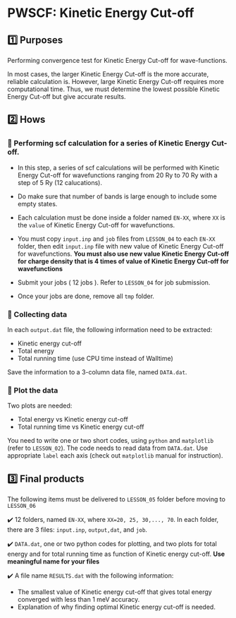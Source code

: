 # PWSCF: Kinetic Energy Cut-off

## :one: Purposes
Performing convergence test for Kinetic Energy Cut-off for wave-functions.

In most cases, the larger Kinetic Energy Cut-off is the more accurate, reliable calculation is. However, large Kinetic Energy Cut-off requires more computational time. Thus, we must determine the lowest possible Kinetic Energy Cut-off but give accurate results.

## :two: Hows
### :large_blue_diamond: Performing scf calculation for a series of Kinetic Energy Cut-off.

- In this step, a series of scf calculations will be performed with Kinetic Energy Cut-off for wavefunctions ranging from 20 Ry to 70 Ry with a step of 5 Ry (12 calucations).

- Do make sure that number of bands is large enough to include some empty states. 

- Each calculation must be done inside a folder named `EN-XX`, where `XX` is the `value` of Kinetic Energy Cut-off for wavefunctions.

- You must copy `input.inp` and `job` files from `LESSON_04` to each `EN-XX` folder, then edit `input.inp` file with new value of Kinetic Energy Cut-off for wavefunctions. **You must also use new value Kinetic Energy Cut-off for charge density that is 4 times of value of Kinetic Energy Cut-off for wavefunctions**  

- Submit your jobs ( 12 jobs ). Refer to `LESSON_04` for job submission.

- Once your jobs are done, remove all `tmp` folder.

### :large_blue_diamond: Collecting data

In each `output.dat` file, the following information need to be extracted:

- Kinetic energy cut-off
- Total energy
- Total running time (use CPU time instead of Walltime)

Save the information to a 3-column data file, named `DATA.dat`.

### :large_blue_diamond: Plot the data

Two plots are needed:

- Total energy vs Kinetic energy cut-off
- Total running time vs Kinetic energy cut-off

You need to write one or two short codes, using `python` and `matplotlib` (refer to `LESSON_02`). The code needs to read data from `DATA.dat`. Use appropriate `label` each axis (check out `matplotlib` manual for instruction).

## :three: Final products
The following items must be delivered to `LESSON_05` folder before moving to `LESSON_06`

:heavy_check_mark: 12 folders, named `EN-XX`, where `XX=20, 25, 30,..., 70`. In each folder, there are 3 files: `input.inp`, `output,dat`, and `job`.

:heavy_check_mark: `DATA.dat`, one or two python codes for plotting, and two plots for total energy and for total running time as function of  Kinetic energy cut-off. **Use meaningful name for your files**

:heavy_check_mark: A file name `RESULTS.dat` with the following information:
- The smallest value of Kinetic energy cut-off that gives total energy converged with less than 1 meV accuracy.
- Explanation of why finding optimal Kinetic energy cut-off is needed.

